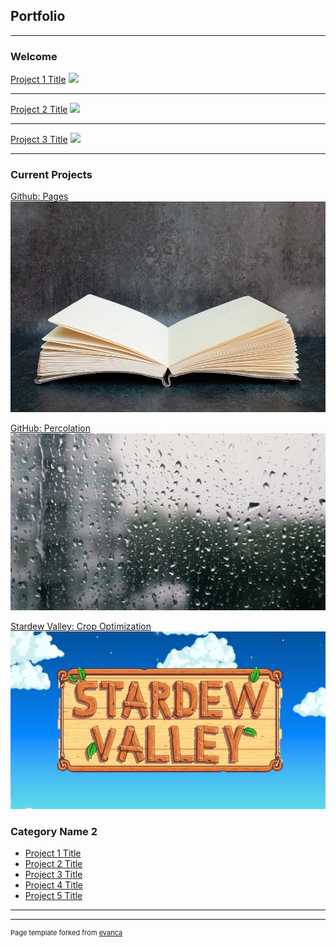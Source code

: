## Portfolio

---

### Welcome 

[Project 1 Title](/sample_page)
<img src="images/dummy_thumbnail.jpg?raw=true"/>

---
[Project 2 Title](/pdf/sample_presentation.pdf)
<img src="images/dummy_thumbnail.jpg?raw=true"/>

---
[Project 3 Title](http://example.com/)
<img src="images/dummy_thumbnail.jpg?raw=true"/>

---



### Current Projects


[Github: Pages](http://github.com/H0LL0W3D/pages)
<img src="images/pages.png?raw=true" target="_blank"/>

[GitHub: Percolation](http://github.com/H0LL0W3D/Percolation)
<img src="images/Percolation.png?raw=true" target="_blank"/>

[Stardew Valley: Crop Optimization](/sample_page)
<img src="images/StardewLogo.png?raw=true" target="_blank"/>

### Category Name 2

- [Project 1 Title](http://example.com/)
- [Project 2 Title](http://example.com/)
- [Project 3 Title](http://example.com/)
- [Project 4 Title](http://example.com/)
- [Project 5 Title](http://example.com/)

---




---
<p style="font-size:11px">Page template forked from <a href="https://github.com/evanca/quick-portfolio">evanca</a></p>
<!-- Remove above link if you don't want to attibute -->
